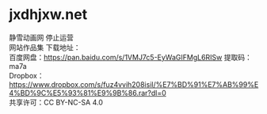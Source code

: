 # jxdhjxw.net
静雪动画网
停止运营
<br>
网站作品集
下载地址：
<br>
百度网盘：https://pan.baidu.com/s/1VMJ7c5-EyWaGIFMgL6RISw 提取码：ma7a
<br>
Dropbox：https://www.dropbox.com/s/fuz4vvih208isil/%E7%BD%91%E7%AB%99%E4%BD%9C%E5%93%81%E9%9B%86.rar?dl=0
<br>
共享许可：CC BY-NC-SA 4.0

